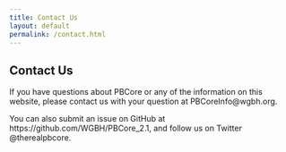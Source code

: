 ```yaml
---
title: Contact Us
layout: default
permalink: /contact.html
---
```


<h2 class="dark-grey title">Contact Us</h2>

<p>If you have questions about PBCore or any of the information on this website, please contact us with your question at PBCoreInfo@wgbh.org.

<p>You can also submit an issue on GitHub at https://github.com/WGBH/PBCore_2.1, and follow us on Twitter @therealpbcore.</p>
